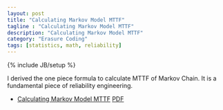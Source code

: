 ```yaml
---
layout: post
title: "Calculating Markov Model MTTF"
tagline : "Calculating Markov Model MTTF"
description: "Calculating Markov Model MTTF"
category: "Erasure Coding"
tags: [statistics, math, reliability]
---
```

{% include JB/setup %}


I derived the one piece formula to calculate MTTF of Markov Chain. It is a fundamental piece of reliability engineering.

  * [Calculating Markov Model MTTF](https://mp.weixin.qq.com/s/eKzrdDTIf_f94imUpIfISQ) [PDF](/images/20191215-Markov-Model-MTTF.pdf)

